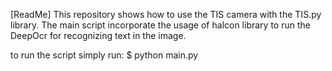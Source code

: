 [ReadMe]
This repository shows how to use the TIS camera with the TIS.py library.
The main script incorporate the usage of halcon library to run the DeepOcr for recognizing text in the image.

to run the script simply run:
$ python main.py
